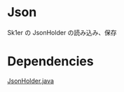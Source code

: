 # Json
Sk1er の JsonHolder の読み込み、保存

# Dependencies
<a href="https://github.com/Sk1er/Levelhead/blob/master/src/main/java/club/sk1er/mods/levelhead/utils/JsonHolder.java">JsonHolder.java<a/> 
